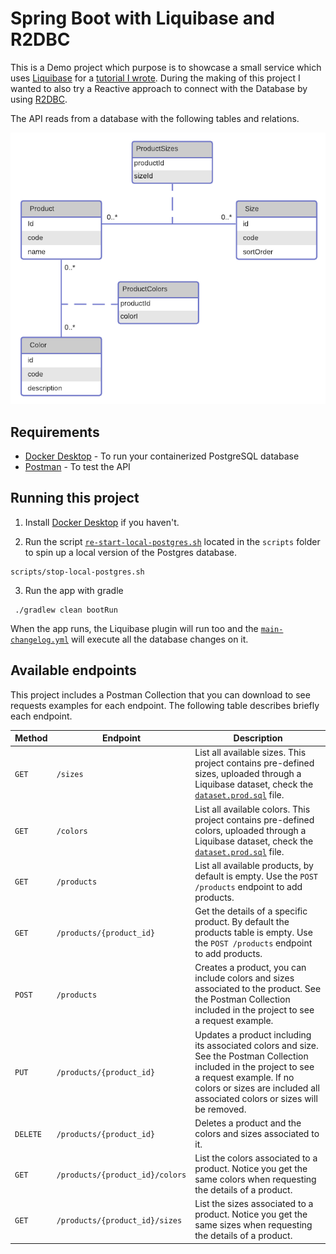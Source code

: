# Spring Boot with Liquibase and R2DBC

This is a Demo project which purpose is to showcase a small service which uses [Liquibase](https://www.liquibase.org/) for a [tutorial I wrote](https://tolkiana.com/managing-database-migrations-with-liquibase-and-spring-boot/). During the making of this project I wanted to also try a Reactive approach to connect with the Database by using [R2DBC](https://spring.io/projects/spring-data-r2dbc). 

The API reads from a database with the following tables and relations.

![](documentation/images/liquibase-demo-db.png)

## Requirements 

- [Docker Desktop](https://www.docker.com/products/docker-desktop) - To run your containerized PostgreSQL database
- [Postman](https://www.postman.com/downloads/) - To test the API

## Running this project

1. Install [Docker Desktop](https://www.docker.com/products/docker-desktop) if you haven't.

2. Run the script [`re-start-local-postgres.sh`](scripts/re-start-local-postgres.sh) located in the `scripts` folder to spin up a local version of the Postgres database.
```shell script
scripts/stop-local-postgres.sh    
```

3. Run the app with gradle
```
 ./gradlew clean bootRun
```
When the app runs, the Liquibase plugin will run too and the [`main-changelog.yml`](src/main/resources/db/changelog/main-changelog.yml) will execute all the database changes on it. 

## Available endpoints

This project includes a Postman Collection that you can download to see requests examples for each endpoint. The following table describes briefly each endpoint.

| Method   | Endpoint                        | Description                                                                                                                                                                                                                 |
|----------|---------------------------------|-----------------------------------------------------------------------------------------------------------------------------------------------------------------------------------------------------------------------------|
| `GET`    | `/sizes`                        | List all available sizes. This project contains pre-defined sizes, uploaded through a Liquibase dataset, check the [`dataset.prod.sql`](src/main/resources/db/changelog/dataset.prod.sql) file.                                                                                 |
| `GET`    | `/colors`                       | List all available colors. This project contains pre-defined colors, uploaded through a Liquibase dataset, check the [`dataset.prod.sql`](src/main/resources/db/changelog/dataset.prod.sql) file.                                                                               |
| `GET`    | `/products`                     | List all available products, by default is empty. Use the `POST /products` endpoint to add products.                                                                                                                        |
| `GET`    | `/products/{product_id}`        | Get the details of a specific product. By default the products table is empty. Use the `POST /products` endpoint to add products.                                                                                           |
| `POST`   | `/products`                     | Creates a product, you can include colors and sizes associated to the product. See the Postman Collection included in the project to see a request example.                                                                 |
| `PUT`    | `/products/{product_id}`        | Updates a product including its associated colors and size. See the Postman Collection included in the project to see a request example. If no colors or sizes are included all associated colors or sizes will be removed. |
| `DELETE` | `/products/{product_id}`        | Deletes a product and the colors and sizes associated to it.                                                                                                                                                                |
| `GET`    | `/products/{product_id}/colors` | List the colors associated to a product. Notice you get the same colors when requesting the details of a product.                                                                                                           |
| `GET`    | `/products/{product_id}/sizes`  | List the sizes associated to a product. Notice you get the same sizes when requesting the details of a product.                                                                                                             |
